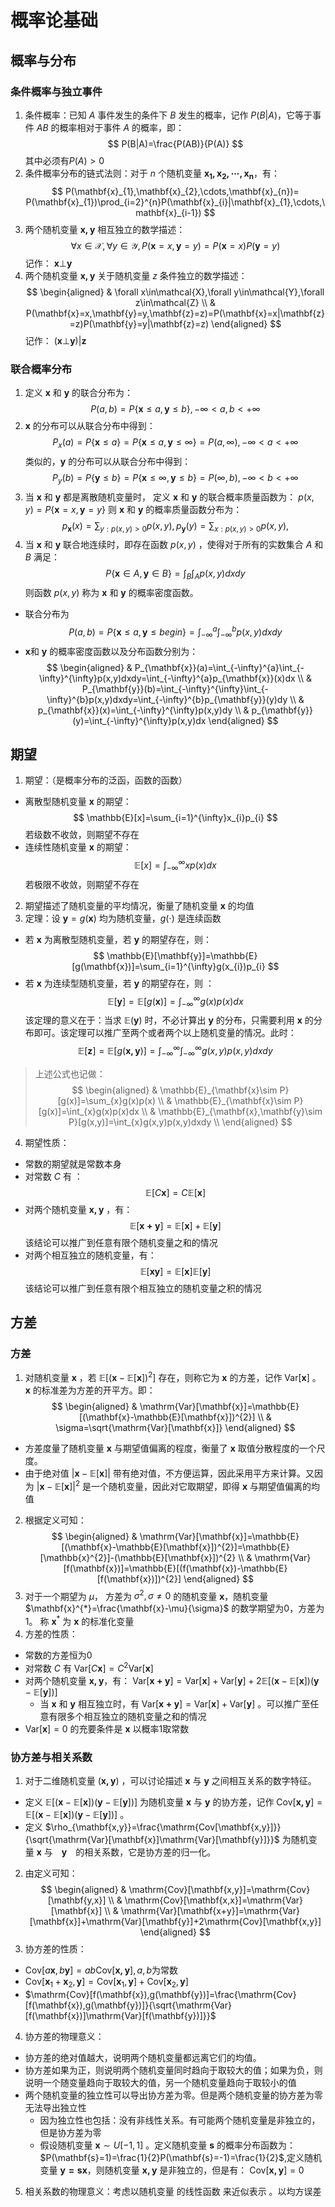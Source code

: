 # 概率论基础

## 概率与分布

### 条件概率与独立事件
1. 条件概率：已知 $A$ 事件发生的条件下 $B$ 发生的概率，记作 $P(B|A)$，它等于事件 $AB$ 的概率相对于事件 $A$ 的概率，即：
$$
P(B|A)=\frac{P(AB)}{P(A)}
$$
其中必须有$P(A)>0$
2. 条件概率分布的链式法则：对于 $n$ 个随机变量 $\mathbf{x_{1},x_{2},\cdots,x_{n}}$，有：
$$
P(\mathbf{x}_{1},\mathbf{x}_{2},\cdots,\mathbf{x}_{n})=
P(\mathbf{x}_{1})\prod_{i=2}^{n}P(\mathbf{x}_{i}|\mathbf{x}_{1},\cdots,\mathbf{x}_{i-1})
$$
3. 两个随机变量 $\mathbf{x,y}$ 相互独立的数学描述：
$$
\forall x\in \mathcal{X},\forall y\in \mathcal{Y},P(\mathbf{x}=x,\mathbf{y}=y)=P(\mathbf{x}=x)P(\mathbf{y}=y)
$$
记作： $\mathbf{x}\bot\mathbf{y}$
4. 两个随机变量 $\mathbf{x,y}$ 关于随机变量 $z$ 条件独立的数学描述：
$$
\begin{aligned}
    & \forall x\in\mathcal{X},\forall y\in\mathcal{Y},\forall z\in\mathcal{Z} \\
    & P(\mathbf{x}=x,\mathbf{y}=y,\mathbf{z}=z)=P(\mathbf{x}=x|\mathbf{z}=z)P(\mathbf{y}=y|\mathbf{z}=z)
\end{aligned}
$$
记作： $(\mathbf{x}\bot\mathbf{y})|\mathbf{z}$
### 联合概率分布
1. 定义 $\mathbf{x}$ 和 $\mathbf{y}$ 的联合分布为：
$$
P(a,b)=P\{\mathbf{x}\le a,\mathbf{y}\le b \},-\infty <a,b <+\infty
$$
2. $\mathbf{x}$ 的分布可以从联合分布中得到：
$$
P_{x}(a)=P\{\mathbf{x}\le a\}=
P\{\mathbf{x}\le a,\mathbf{y}\le\infty\}=P(a,\infty),-\infty<a<+\infty
$$
类似的，$\mathbf{y}$ 的分布可以从联合分布中得到：
$$
P_{y}(b)=P\{\mathbf{y}\le b\}=
P\{\mathbf{x}\le \infty,\mathbf{y}\le b\}=P(\infty,b),-\infty<b<+\infty
$$
3. 当 $\mathbf{x}$ 和 $\mathbf{y}$ 都是离散随机变量时， 定义 $\mathbf{x}$ 和 $\mathbf{y}$ 的联合概率质量函数为： $p(x,y)=P\{ \mathbf{x}=x,\mathbf{y}=y\}$
则 $\mathbf{x}$ 和 $\mathbf{y}$ 的概率质量函数分布为：
$$
p_{\mathbf{x}}(x)=\sum_{y:p(x,y)>0}p(x,y),
p_{\mathbf{y}}(y)=\sum_{x:p(x,y)>0}p(x,y),
$$
4. 当 $\mathbf{x}$ 和 $\mathbf{y}$ 联合地连续时，即存在函数 $p(x,y)$ ，使得对于所有的实数集合 $A$ 和 $B$ 满足：
$$
P\{ \mathbf{x}\in A,\mathbf{y}\in B \}=
\int_{B}\int_{A}p(x,y)dxdy
$$
则函数 $p(x,y)$ 称为 $\mathbf{x}$ 和 $\mathbf{y}$ 的概率密度函数。
* 联合分布为
$$
P(a,b)=P\{ \mathbf{x}\le a,\mathbf{y}\le begin \}=
\int_{-\infty}^{a}\int_{-\infty}^{b}p(x,y)dxdy
$$
* $\mathbf{x}$和 $\mathbf{y}$ 的概率密度函数以及分布函数分别为：
$$
\begin{aligned}
    & P_{\mathbf{x}}(a)=\int_{-\infty}^{a}\int_{-\infty}^{\infty}p(x,y)dxdy=\int_{-\infty}^{a}p_{\mathbf{x}}(x)dx \\
    & P_{\mathbf{y}}(b)=\int_{-\infty}^{\infty}\int_{-\infty}^{b}p(x,y)dxdy=\int_{-\infty}^{b}p_{\mathbf{y}}(y)dy \\
    & p_{\mathbf{x}}(x)=\int_{-\infty}^{\infty}p(x,y)dy \\
    & p_{\mathbf{y}}(y)=\int_{-\infty}^{\infty}p(x,y)dx
\end{aligned}
$$

## 期望
1. 期望：（是概率分布的泛函，函数的函数）
* 离散型随机变量 $\mathbf{x}$ 的期望：
$$
\mathbb{E}[x]=\sum_{i=1}^{\infty}x_{i}p_{i}
$$
若级数不收敛，则期望不存在
* 连续性随机变量 $\mathbf{x}$ 的期望：
$$
\mathbb{E}[x]=\int_{-\infty}^{\infty}xp(x)dx
$$
若极限不收敛，则期望不存在
2. 期望描述了随机变量的平均情况，衡量了随机变量 $\mathbf{x}$ 的均值
3. 定理：设 $\mathbf{y}=g(\mathbf{x})$ 均为随机变量，$g(\cdot)$ 是连续函数
* 若 $\mathbf{x}$ 为离散型随机变量，若 $\mathbf{y}$ 的期望存在，则：
$$
\mathbb{E}[\mathbf{y}]=\mathbb{E}[g(\mathbf{x})]=\sum_{i=1}^{\infty}g(x_{i})p_{i}
$$
* 若 $\mathbf{x}$ 为连续型随机变量，若 $\mathbf{y}$ 的期望存在，则 ：
$$
\mathbb{E}[\mathbf{y}]=\mathbb{E}[g(\mathbf{x})]=\int_{-\infty}^{\infty}g(x)p(x)dx
$$
该定理的意义在于：当求 $\mathbb{E}(\mathbf{y})$ 时，不必计算出 $\mathbf{y}$ 的分布，只需要利用 $\mathbf{x}$ 的分布即可。该定理可以推广至两个或者两个以上随机变量的情况。此时：
$$
\mathbb{E}[\mathbf{z}]=\mathbb{E}[g(\mathbf{x,y})]=\int_{-\infty}^{\infty}\int_{-\infty}^{\infty}g(x,y)p(x,y)dxdy
$$
>上述公式也记做：
$$
\begin{aligned}
    & \mathbb{E}_{\mathbf{x}\sim P}[g(x)]=\sum_{x}g(x)p(x) \\
    & \mathbb{E}_{\mathbf{x}\sim P}[g(x)]=\int_{x}g(x)p(x)dx \\
    & \mathbb{E}_{\mathbf{x},\mathbf{y}\sim P}[g(x,y)]=\int_{x}g(x,y)p(x,y)dxdy \\
\end{aligned}
$$
4. 期望性质：
* 常数的期望就是常数本身
* 对常数 $C$ 有 ：
$$
\mathbb{E}[C\mathbf{x}]=C\mathbb{E}[\mathbf{x}]
$$
* 对两个随机变量 $\mathbf{x,y}$ ，有：
$$
\mathbb{E}[\mathbf{x+y}]=\mathbb{E}[\mathbf{x}]+\mathbb{E}[\mathbf{y}]
$$
该结论可以推广到任意有限个随机变量之和的情况
* 对两个相互独立的随机变量，有：
$$
\mathbb{E}[\mathbf{xy}]=\mathbb{E}[\mathbf{x}]\mathbb{E}[\mathbf{y}]
$$
该结论可以推广到任意有限个相互独立的随机变量之积的情况
## 方差

### 方差
1. 对随机变量 $\mathbf{x}$ ，若 $\mathbb{E}[(\mathbf{x}-\mathbb{E}[\mathbf{x}])^{2}]$ 存在，则称它为 $\mathbf{x}$ 的方差，记作 $\mathrm{Var}[\mathbf{x}]$ 。 $\mathbf{x}$ 的标准差为方差的开平方。即：
$$
\begin{aligned}
    & \mathrm{Var}[\mathbf{x}]=\mathbb{E}[(\mathbf{x}-\mathbb{E}[\mathbf{x}])^{2}] \\
    & \sigma=\sqrt{\mathrm{Var}[\mathbf{x}]}
\end{aligned}
$$
* 方差度量了随机变量 $\mathbf{x}$ 与期望值偏离的程度，衡量了 $\mathbf{x}$  取值分散程度的一个尺度。
* 由于绝对值 $|\mathbf{x}-\mathbb{E}[\mathbf{x}]|$ 带有绝对值，不方便运算，因此采用平方来计算。又因为 $|\mathbf{x}-\mathbb{E}[\mathbf{x}]|^{2}$ 是一个随机变量，因此对它取期望，即得 $\mathbf{x}$ 与期望值偏离的均值
2. 根据定义可知：
$$
\begin{aligned}
    & \mathrm{Var}[\mathbf{x}]=\mathbb{E}[(\mathbf{x}-\mathbb{E}[\mathbf{x}])^{2}]=\mathbb{E}[\mathbb{x}^{2}]-(\mathbb{E}[\mathbf{x}])^{2} \\
    & \mathrm{Var}[f(\mathbf{x})]=\mathbb{E}[(f(\mathbf{x})-\mathbb{E}[f(\mathbf{x})])^{2}]
\end{aligned}
$$
3. 对于一个期望为 $\mu$， 方差为 $\sigma^{2},\sigma\neq0$ 的随机变量 $\mathbf{x}$，随机变量 $\mathbf{x}^{*}=\frac{\mathbf{x}-\mu}{\sigma}$ 的数学期望为0，方差为1。 称 $\mathbf{x}^{*}$ 为 $\mathbf{x}$ 的标准化变量
4. 方差的性质：
* 常数的方差恒为0
* 对常数 $C$ 有 $\mathrm{Var}[C\mathbf{x}]=C^{2}\mathrm{Var}[\mathbf{x}]$
* 对两个随机变量 $\mathbf{x,y}$，有： $\mathrm{Var}[\mathbf{x+y}]=\mathrm{Var}[\mathbf{x}]+\mathrm{Var}[\mathbf{y}]+2\mathbb{E}[(\mathbf{x}-\mathbb{E}[\mathbf{x}])(\mathbf{y}-\mathbb{E}[\mathbf{y}])]$
    * 当 $\mathbf{x}$  和 $\mathbf{y}$ 相互独立时，有 $\mathrm{Var}[\mathbf{x+y}]=\mathrm{Var}[\mathbf{x}]+\mathrm{Var}[\mathbf{y}]$ 。可以推广至任意有限多个相互独立的随机变量之和的情况
* $\mathrm{Var}[\mathbf{x}]=0$ 的充要条件是 $\mathbf{x}$ 以概率1取常数
### 协方差与相关系数
1. 对于二维随机变量 $(\mathbf{x,y})$ ，可以讨论描述 $\mathbf{x}$ 与 $\mathbf{y}$ 之间相互关系的数字特征。
* 定义  $\mathbb{E}[(\mathbf{x}-\mathbb{E}[\mathbf{x}])(\mathbf{y}-\mathbb{E}[\mathbf{y}])]$ 为随机变量 $\mathbf{x}$ 与 $\mathbf{y}$ 的协方差，记作 $\mathrm{Cov}[\mathbf{x,y}]=\mathbb{E}[(\mathbf{x}-\mathbb{E}[\mathbf{x}])(\mathbf{y}-\mathbb{E}[\mathbf{y}])]$  。
* 定义 $\rho_{\mathbf{x,y}}=\frac{\mathrm{Cov[\mathbf{x,y}]}}{\sqrt{\mathrm{Var}[\mathbf{x}]\mathrm{Var}[\mathbf{y}]}}$  为随机变量 $\mathbf{x}$ 与　$\mathbf{y}$　的相关系数，它是协方差的归一化。
2. 由定义可知：
$$
\begin{aligned}
    & \mathrm{Cov}[\mathbf{x,y}]=\mathrm{Cov}[\mathbf{y,x}] \\
    & \mathrm{Cov}[\mathbf{x,x}]=\mathrm{Var}[\mathbf{x}] \\
    & \mathrm{Var}[\mathbf{x+y}]=\mathrm{Var}[\mathbf{x}]+\mathrm{Var}[\mathbf{y}]+2\mathrm{Cov}[\mathbf{x,y}]
\end{aligned}
$$
3. 协方差的性质：
* $\mathrm{Cov}[a\mathbf{x},b\mathbf{y}]=ab\mathrm{Cov}[\mathbf{x,y}],a,b$为常数
* $\mathrm{Cov}[\mathbf{x}_{1}+\mathbf{x}_{2},\mathbf{y}]=\mathrm{Cov}[\mathbf{x}_{1},\mathbf{y}]+\mathrm{Cov}[\mathbf{x}_{2},\mathbf{y}]$
* $\mathrm{Cov}[f(\mathbf{x}),g(\mathbf{y})]=\frac{\mathrm{Cov}[f(\mathbf{x}),g(\mathbf{y})]}{\sqrt{\mathrm{Var}[f(\mathbf{x})]\mathrm{Var}[f(\mathbf{y})]}}$
4. 协方差的物理意义：
* 协方差的绝对值越大，说明两个随机变量都远离它们的均值。
* 协方差如果为正，则说明两个随机变量同时趋向于取较大的值；如果为负，则说明一个随变量趋向于取较大的值，另一个随机变量趋向于取较小的值
* 两个随机变量的独立性可以导出协方差为零。但是两个随机变量的协方差为零无法导出独立性
    * 因为独立性也包括：没有非线性关系。有可能两个随机变量是非独立的，但是协方差为零
    * 假设随机变量 $\mathbf{x}\sim U[-1,1]$ 。定义随机变量 $\mathbf{s}$ 的概率分布函数为：$P(\mathbf{s}=1)=\frac{1}{2}P(\mathbf{s}=-1)=\frac{1}{2}$,定义随机变量 $\mathbf{y=sx}$，则随机变量 $\mathbf{x,y}$ 是非独立的，但是有： $\mathrm{Cov}[\mathbf{x,y}]=0$
5. 相关系数的物理意义：考虑以随机变量  的线性函数  来近似表示 。以均方误差



